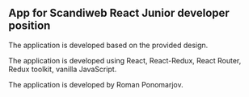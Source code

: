 ## App for Scandiweb React Junior developer position

The application is developed based on the provided design.

The application is developed using React, React-Redux, React Router, Redux toolkit, vanilla JavaScript.

The application is developed by Roman Ponomarjov.
